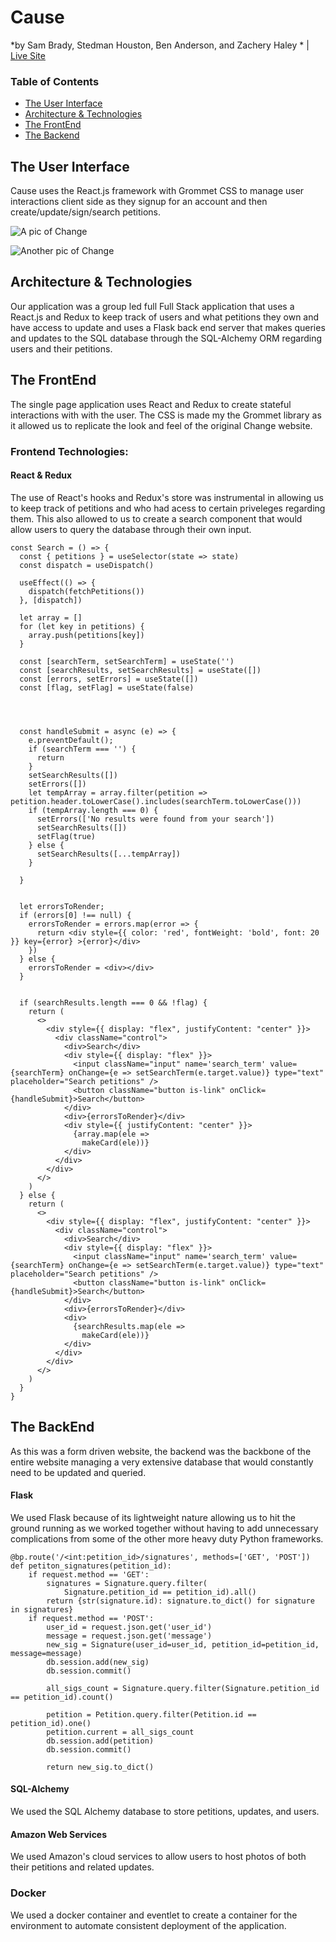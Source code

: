 # Cause
*by Sam Brady, Stedman Houston, Ben Anderson, and Zachery Haley * | [Live Site](https://cause-change.onrender.com/)

### Table of Contents
- [The User Interface](https://github.com/sambrady0652/change-clone#the-user-interface)
- [Architecture & Technologies](https://github.com/sambrady0652/change-clone#architecture-&-technologies)
- [The FrontEnd](https://github.com/sambrady0652/change-clone#the-frontend)
- [The Backend](https://github.com/sambrady0652/change-clone#the-backend)


## The User Interface
Cause uses the React.js framework with Grommet CSS to manage user interactions client side as they signup for an account and then create/update/sign/search petitions. 
  
![A pic of Change](https://64.media.tumblr.com/fbaf2c437d0ae4067ac4963c8ac06108/3f551c8180e90729-fc/s1280x1920/b77256580cc21cd70e98fd3a9eb7042b88f2815b.png)

![Another pic of Change](https://64.media.tumblr.com/387966473953fb8b33d2a214d4974394/3f551c8180e90729-be/s1280x1920/f22506f0bec82f550804c809b328ace97e78ad23.png)

## Architecture & Technologies

Our application was a group led full Full Stack application that uses a React.js and Redux to keep track of users and what petitions they own and have access to update and uses a Flask back end server that makes queries and updates to the SQL database through the SQL-Alchemy ORM regarding users and their petitions.

## The FrontEnd

The single page application uses React and Redux to create stateful interactions with with the user.  The CSS is made my the Grommet library as it allowed us to replicate the look and feel of the original Change website. 
### Frontend Technologies:

#### React & Redux
The use of React's hooks and Redux's store was instrumental in allowing us to keep track of petitions and who had acess to certain priveleges regarding them. This also allowed to us to create a search component that would allow users to query the database through their own input.
```
const Search = () => {
  const { petitions } = useSelector(state => state)
  const dispatch = useDispatch()

  useEffect(() => {
    dispatch(fetchPetitions())
  }, [dispatch])

  let array = []
  for (let key in petitions) {
    array.push(petitions[key])
  }

  const [searchTerm, setSearchTerm] = useState('')
  const [searchResults, setSearchResults] = useState([])
  const [errors, setErrors] = useState([])
  const [flag, setFlag] = useState(false)




  const handleSubmit = async (e) => {
    e.preventDefault();
    if (searchTerm === '') {
      return
    }
    setSearchResults([])
    setErrors([])
    let tempArray = array.filter(petition => petition.header.toLowerCase().includes(searchTerm.toLowerCase()))
    if (tempArray.length === 0) {
      setErrors(['No results were found from your search'])
      setSearchResults([])
      setFlag(true)
    } else {
      setSearchResults([...tempArray])
    }

  }


  let errorsToRender;
  if (errors[0] !== null) {
    errorsToRender = errors.map(error => {
      return <div style={{ color: 'red', fontWeight: 'bold', font: 20 }} key={error} >{error}</div>
    })
  } else {
    errorsToRender = <div></div>
  }


  if (searchResults.length === 0 && !flag) {
    return (
      <>
        <div style={{ display: "flex", justifyContent: "center" }}>
          <div className="control">
            <div>Search</div>
            <div style={{ display: "flex" }}>
              <input className="input" name='search_term' value={searchTerm} onChange={e => setSearchTerm(e.target.value)} type="text" placeholder="Search petitions" />
              <button className="button is-link" onClick={handleSubmit}>Search</button>
            </div>
            <div>{errorsToRender}</div>
            <div style={{ justifyContent: "center" }}>
              {array.map(ele =>
                makeCard(ele))}
            </div>
          </div>
        </div>
      </>
    )
  } else {
    return (
      <>
        <div style={{ display: "flex", justifyContent: "center" }}>
          <div className="control">
            <div>Search</div>
            <div style={{ display: "flex" }}>
              <input className="input" name='search_term' value={searchTerm} onChange={e => setSearchTerm(e.target.value)} type="text" placeholder="Search petitions" />
              <button className="button is-link" onClick={handleSubmit}>Search</button>
            </div>
            <div>{errorsToRender}</div>
            <div>
              {searchResults.map(ele =>
                makeCard(ele))}
            </div>
          </div>
        </div>
      </>
    )
  }
}

```


 
## The BackEnd
As this was a form driven website, the backend was the backbone of the entire website managing a very extensive database that would constantly need to be updated and queried. 

#### Flask
We used Flask because of its lightweight nature allowing us to hit the ground running as we worked together without having to add unnecessary complications from some of the other more heavy duty Python frameworks.

```
@bp.route('/<int:petition_id>/signatures', methods=['GET', 'POST'])
def petiton_signatures(petition_id):
    if request.method == 'GET':
        signatures = Signature.query.filter(
            Signature.petition_id == petition_id).all()
        return {str(signature.id): signature.to_dict() for signature in signatures}
    if request.method == 'POST':
        user_id = request.json.get('user_id')
        message = request.json.get('message')
        new_sig = Signature(user_id=user_id, petition_id=petition_id, message=message)
        db.session.add(new_sig)
        db.session.commit()

        all_sigs_count = Signature.query.filter(Signature.petition_id == petition_id).count()
        
        petition = Petition.query.filter(Petition.id == petition_id).one()
        petition.current = all_sigs_count
        db.session.add(petition)
        db.session.commit()

        return new_sig.to_dict()
 ```

#### SQL-Alchemy 
We used the SQL Alchemy database to store petitions, updates, and users.

#### Amazon Web Services
We used Amazon's cloud services to allow users to host photos of both their petitions and related updates.


 ### Docker
 We used a docker container and eventlet to create a container for the environment to automate consistent deployment of the application.
  
